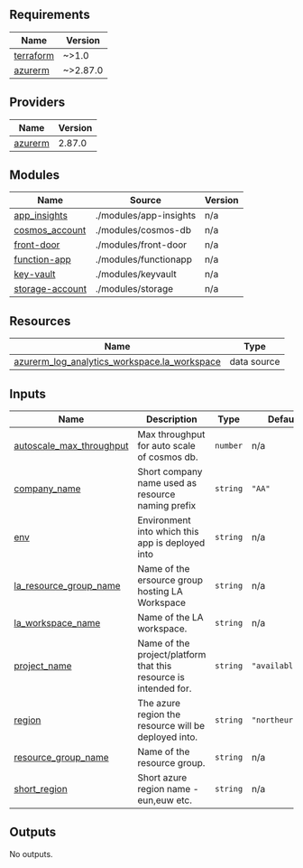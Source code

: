<!-- BEGIN_TF_DOCS -->
## Requirements

| Name | Version |
|------|---------|
| <a name="requirement_terraform"></a> [terraform](#requirement\_terraform) | ~>1.0 |
| <a name="requirement_azurerm"></a> [azurerm](#requirement\_azurerm) | ~>2.87.0 |

## Providers

| Name | Version |
|------|---------|
| <a name="provider_azurerm"></a> [azurerm](#provider\_azurerm) | 2.87.0 |

## Modules

| Name | Source | Version |
|------|--------|---------|
| <a name="module_app_insights"></a> [app\_insights](#module\_app\_insights) | ./modules/app-insights | n/a |
| <a name="module_cosmos_account"></a> [cosmos\_account](#module\_cosmos\_account) | ./modules/cosmos-db | n/a |
| <a name="module_front-door"></a> [front-door](#module\_front-door) | ./modules/front-door | n/a |
| <a name="module_function-app"></a> [function-app](#module\_function-app) | ./modules/functionapp | n/a |
| <a name="module_key-vault"></a> [key-vault](#module\_key-vault) | ./modules/keyvault | n/a |
| <a name="module_storage-account"></a> [storage-account](#module\_storage-account) | ./modules/storage | n/a |

## Resources

| Name | Type |
|------|------|
| [azurerm_log_analytics_workspace.la_workspace](https://registry.terraform.io/providers/hashicorp/azurerm/latest/docs/data-sources/log_analytics_workspace) | data source |

## Inputs

| Name | Description | Type | Default | Required |
|------|-------------|------|---------|:--------:|
| <a name="input_autoscale_max_throughput"></a> [autoscale\_max\_throughput](#input\_autoscale\_max\_throughput) | Max throughput for auto scale of cosmos db. | `number` | n/a | yes |
| <a name="input_company_name"></a> [company\_name](#input\_company\_name) | Short company name used as resource naming prefix | `string` | `"AA"` | no |
| <a name="input_env"></a> [env](#input\_env) | Environment into which this app is deployed into | `string` | n/a | yes |
| <a name="input_la_resource_group_name"></a> [la\_resource\_group\_name](#input\_la\_resource\_group\_name) | Name of the ersource group hosting LA Workspace | `string` | n/a | yes |
| <a name="input_la_workspace_name"></a> [la\_workspace\_name](#input\_la\_workspace\_name) | Name of the LA workspace. | `string` | n/a | yes |
| <a name="input_project_name"></a> [project\_name](#input\_project\_name) | Name of the project/platform that this resource is intended for. | `string` | `"availableapi"` | no |
| <a name="input_region"></a> [region](#input\_region) | The azure region the resource will be deployed into. | `string` | `"northeurope"` | no |
| <a name="input_resource_group_name"></a> [resource\_group\_name](#input\_resource\_group\_name) | Name of the resource group. | `string` | n/a | yes |
| <a name="input_short_region"></a> [short\_region](#input\_short\_region) | Short azure region name - eun,euw etc. | `string` | n/a | yes |

## Outputs

No outputs.
<!-- END_TF_DOCS -->